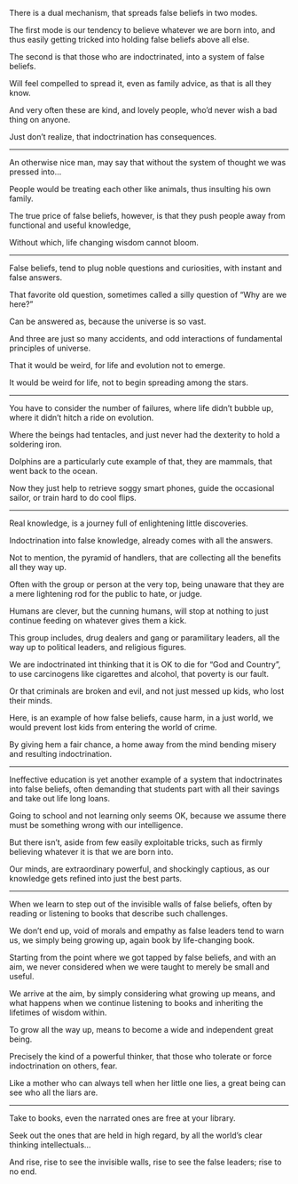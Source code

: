 There is a dual mechanism,
that spreads false beliefs in two modes.

The first mode is our tendency to believe whatever we are born into,
and thus easily getting tricked into holding false beliefs above all else.

The second is that those who are indoctrinated,
into a system of false beliefs.

Will feel compelled to spread it,
even as family advice, as that is all they know.

And very often these are kind, and lovely people,
who’d never wish a bad thing on anyone.

Just don’t realize,
that indoctrination has consequences.

---

An otherwise nice man,
may say that without the system of thought we was pressed into…

People would be treating each other like animals,
thus insulting his own family.

The true price of false beliefs, however,
is that they push people away from functional and useful knowledge,

Without which,
life changing wisdom cannot bloom.

---

False beliefs, tend to plug noble questions and curiosities,
with instant and false answers.

That favorite old question,
sometimes called a silly question of “Why are we here?”

Can be answered as,
because the universe is so vast.

And three are just so many accidents,
and odd interactions of fundamental principles of universe.

That it would be weird,
for life and evolution not to emerge.

It would be weird for life,
not to begin spreading among the stars.

---

You have to consider the number of failures,
where life didn’t bubble up, where it didn’t hitch a ride on evolution.

Where the beings had tentacles,
and just never had the dexterity to hold a soldering iron.

Dolphins are a particularly cute example of that,
they are mammals, that went back to the ocean.

Now they just help to retrieve soggy smart phones,
guide the occasional sailor, or train hard to do cool flips.

---

Real knowledge,
is a journey full of enlightening little discoveries.

Indoctrination into false knowledge,
already comes with all the answers.

Not to mention, the pyramid of handlers,
that are collecting all the benefits all they way up.

Often with the group or person at the very top,
being unaware that they are a mere lightening rod for the public to hate, or judge.

Humans are clever, but the cunning humans,
will stop at nothing to just continue feeding on whatever gives them a kick.

This group includes, drug dealers and gang or paramilitary leaders,
all the way up to political leaders, and religious figures.

We are indoctrinated int thinking that it is OK to die for “God and Country”,
to use carcinogens like cigarettes and alcohol, that poverty is our fault.

Or that criminals are broken and evil,
and not just messed up kids, who lost their minds.

Here, is an example of how false beliefs, cause harm,
in a just world, we would prevent lost kids from entering the world of crime.

By giving hem a fair chance,
a home away from the mind bending misery and resulting indoctrination.

---

Ineffective education is yet another example of a system that indoctrinates into false beliefs,
often demanding that students part with all their savings and take out life long loans.

Going to school and not learning only seems OK,
because we assume there must be something wrong with our intelligence.

But there isn’t, aside from few easily exploitable tricks,
such as firmly believing whatever it is that we are born into.

Our minds, are extraordinary powerful,
and shockingly captious, as our knowledge gets refined into just the best parts.

---

When we learn to step out of the invisible walls of false beliefs,
often by reading or listening to books that describe such challenges.

We don’t end up, void of morals and empathy as false leaders tend to warn us,
we simply being growing up, again book by life-changing book.

Starting from the point where we got tapped by false beliefs,
and with an aim, we never considered when we were taught to merely be small and useful.

We arrive at the aim, by simply considering what growing up means,
and what happens when we continue listening to books and inheriting the lifetimes of wisdom within.

To grow all the way up,
means to become a wide and independent great being.

Precisely the kind of a powerful thinker,
that those who tolerate or force indoctrination on others, fear.

Like a mother who can always tell when her little one lies,
a great being can see who all the liars are.

---

Take to books,
even the narrated ones are free at your library.

Seek out the ones that are held in high regard,
by all the world’s clear thinking intellectuals…

And rise, rise to see the invisible walls, rise to see the false leaders;
rise to no end.

